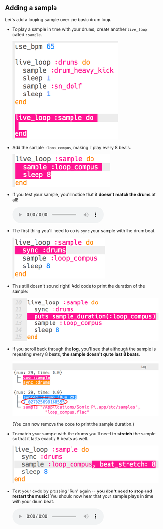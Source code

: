 ## Adding a sample

Let's add a looping sample over the basic drum loop.

+ To play a sample in time with your drums, create another `live_loop` called `:sample`.
    
    ![ekran görüntüsü](images/dj-sample-loop.png)

+ Add the sample `:loop_compus`, making it play every 8 beats.
    
    ![ekran alıntısı](images/dj-sample-bug.png)

+ If you test your sample, you'll notice that it **doesn't match the drums** at all!
    
    <div id="audio-preview" class="pdf-hidden">
      <audio controls preload> <source src="resources/beat-bug.mp3" type="audio/mpeg"> Your browser does not support the <code>audio</code> element. </audio>
    </div>
+ The first thing you'll need to do is `sync` your sample with the drum beat.
    
    ![ekran görüntüsü](images/dj-sample-sync.png)

+ This still doesn't sound right! Add code to print the duration of the sample:
    
    ![ekran görüntüsü](images/dj-sample-duration.png)

+ If you scroll back through the **log**, you'll see that although the sample is repeating every 8 beats, **the sample doesn't quite last 8 beats**.
    
    ![ekran görüntüsü](images/dj-sample-log.png)
    
    (You can now remove the code to print the sample duration.)

+ To match your sample with the drums you'll need to **stretch** the sample so that it lasts exactly 8 beats as well.
    
    ![ekran görüntüsü](images/dj-sample-stretch.png)

+ Test your code by pressing 'Run' again -- **you don't need to stop and restart the music**! You should now hear that your sample plays in time with your drum beat.
    
    <div id="audio-preview" class="pdf-hidden">
      <audio controls preload> <source src="resources/beat-fixed.mp3" type="audio/mpeg"> Your browser does not support the <code>audio</code> element. </audio>
    </div>